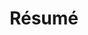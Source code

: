 ---
layout: page
title: Résumé
# importance: 5
permalink: /
# redirect_from: https://www.neelsjain.com/resume
redirect_to: /assets/pdf/Resume_Neel_Jain.pdf #https://www.neelsjain.com/assets/pdf/Resume_Neel_Jain.pdf
nav: true
---